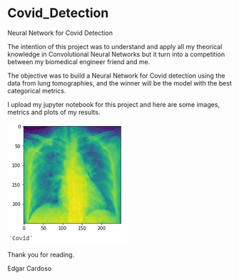 # Covid_Detection
Neural Network for Covid Detection

The intention of this project was to understand and apply all my theorical knowledge in Convolutional Neural Networks but it turn into a competition between my biomedical engineer friend and me. 

The objective was to build a Neural Network for Covid detection using the data from lung tomographies, and the winner will be the model with the best categorical metrics.

I upload my jupyter notebook for this project and here are some images, metrics and plots of my results.

![alt text](covid.JPG)


Thank you for reading.


Edgar Cardoso

